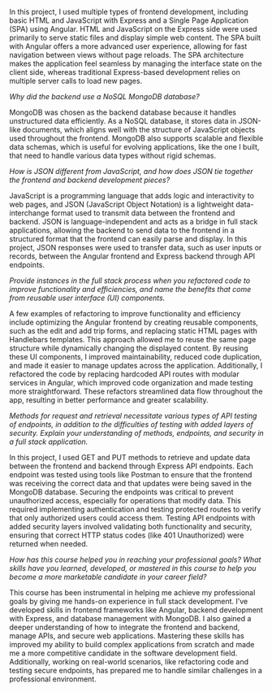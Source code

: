 In this project, I used multiple types of frontend development, including basic HTML and JavaScript with Express and a Single Page Application (SPA) using Angular. HTML and JavaScript on the Express side were used primarily to serve static files and display simple web content. The SPA built with Angular offers a more advanced user experience, allowing for fast navigation between views without page reloads. The SPA architecture makes the application feel seamless by managing the interface state on the client side, whereas traditional Express-based development relies on multiple server calls to load new pages.

*Why did the backend use a NoSQL MongoDB database?*

MongoDB was chosen as the backend database because it handles unstructured data efficiently. As a NoSQL database, it stores data in JSON-like documents, which aligns well with the structure of JavaScript objects used throughout the frontend. MongoDB also supports scalable and flexible data schemas, which is useful for evolving applications, like the one I built, that need to handle various data types without rigid schemas.

*How is JSON different from JavaScript, and how does JSON tie together the frontend and backend development pieces?*

JavaScript is a programming language that adds logic and interactivity to web pages, and JSON (JavaScript Object Notation) is a lightweight data-interchange format used to transmit data between the frontend and backend. JSON is language-independent and acts as a bridge in full stack applications, allowing the backend to send data to the frontend in a structured format that the frontend can easily parse and display. In this project, JSON responses were used to transfer data, such as user inputs or records, between the Angular frontend and Express backend through API endpoints.

*Provide instances in the full stack process when you refactored code to improve functionality and efficiencies, and name the benefits that come from reusable user interface (UI) components.*

A few examples of refactoring to improve functionality and efficiency include optimizing the Angular frontend by creating reusable components, such as the edit and add trip forms, and replacing static HTML pages with Handlebars templates. This approach allowed me to reuse the same page structure while dynamically changing the displayed content. By reusing these UI components, I improved maintainability, reduced code duplication, and made it easier to manage updates across the application. Additionally, I refactored the code by replacing hardcoded API routes with modular services in Angular, which improved code organization and made testing more straightforward. These refactors streamlined data flow throughout the app, resulting in better performance and greater scalability.

*Methods for request and retrieval necessitate various types of API testing of endpoints, in addition to the difficulties of testing with added layers of security. Explain your understanding of methods, endpoints, and security in a full stack application.*

In this project, I used GET and PUT methods to retrieve and update data between the frontend and backend through Express API endpoints. Each endpoint was tested using tools like Postman to ensure that the frontend was receiving the correct data and that updates were being saved in the MongoDB database. Securing the endpoints was critical to prevent unauthorized access, especially for operations that modify data. This required implementing authentication and testing protected routes to verify that only authorized users could access them. Testing API endpoints with added security layers involved validating both functionality and security, ensuring that correct HTTP status codes (like 401 Unauthorized) were returned when needed.

*How has this course helped you in reaching your professional goals? What skills have you learned, developed, or mastered in this course to help you become a more marketable candidate in your career field?*

This course has been instrumental in helping me achieve my professional goals by giving me hands-on experience in full stack development. I’ve developed skills in frontend frameworks like Angular, backend development with Express, and database management with MongoDB. I also gained a deeper understanding of how to integrate the frontend and backend, manage APIs, and secure web applications. Mastering these skills has improved my ability to build complex applications from scratch and made me a more competitive candidate in the software development field. Additionally, working on real-world scenarios, like refactoring code and testing secure endpoints, has prepared me to handle similar challenges in a professional environment.
